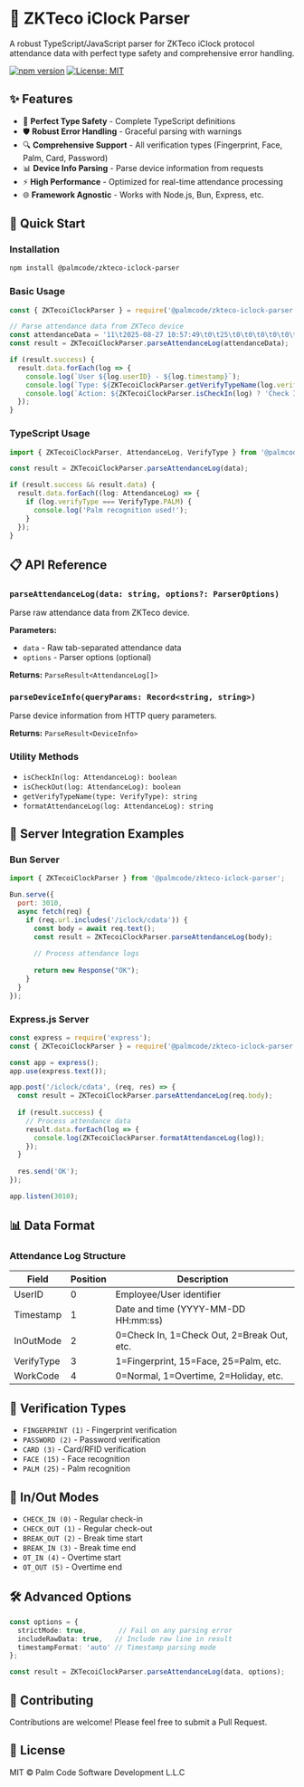 # 🔐 ZKTeco iClock Parser

A robust TypeScript/JavaScript parser for ZKTeco iClock protocol attendance data with perfect type safety and comprehensive error handling.

[![npm version](https://badge.fury.io/js/zkteco-iclock-parser.svg)](https://www.npmjs.com/package/zkteco-iclock-parser)
[![License: MIT](https://img.shields.io/badge/License-MIT-yellow.svg)](https://opensource.org/licenses/MIT)

## ✨ Features

- 🎯 **Perfect Type Safety** - Complete TypeScript definitions
- 🛡️ **Robust Error Handling** - Graceful parsing with warnings
- 🔍 **Comprehensive Support** - All verification types (Fingerprint, Face, Palm, Card, Password)
- 📊 **Device Info Parsing** - Parse device information from requests
- ⚡ **High Performance** - Optimized for real-time attendance processing
- 🌐 **Framework Agnostic** - Works with Node.js, Bun, Express, etc.

## 🚀 Quick Start

### Installation

```bash
npm install @palmcode/zkteco-iclock-parser
```

### Basic Usage

```javascript
const { ZKTecoiClockParser } = require('@palmcode/zkteco-iclock-parser');

// Parse attendance data from ZKTeco device
const attendanceData = '11\t2025-08-27 10:57:49\t0\t25\t0\t0\t0\t0\t0\t0';
const result = ZKTecoiClockParser.parseAttendanceLog(attendanceData);

if (result.success) {
  result.data.forEach(log => {
    console.log(`User ${log.userID} - ${log.timestamp}`);
    console.log(`Type: ${ZKTecoiClockParser.getVerifyTypeName(log.verifyType)}`);
    console.log(`Action: ${ZKTecoiClockParser.isCheckIn(log) ? 'Check In' : 'Check Out'}`);
  });
}
```

### TypeScript Usage

```typescript
import { ZKTecoiClockParser, AttendanceLog, VerifyType } from '@palmcode/zkteco-iclock-parser';

const result = ZKTecoiClockParser.parseAttendanceLog(data);

if (result.success && result.data) {
  result.data.forEach((log: AttendanceLog) => {
    if (log.verifyType === VerifyType.PALM) {
      console.log('Palm recognition used!');
    }
  });
}
```

## 📋 API Reference

### `parseAttendanceLog(data: string, options?: ParserOptions)`

Parse raw attendance data from ZKTeco device.

**Parameters:**
- `data` - Raw tab-separated attendance data
- `options` - Parser options (optional)

**Returns:** `ParseResult<AttendanceLog[]>`

### `parseDeviceInfo(queryParams: Record<string, string>)`

Parse device information from HTTP query parameters.

**Returns:** `ParseResult<DeviceInfo>`

### Utility Methods

- `isCheckIn(log: AttendanceLog): boolean`
- `isCheckOut(log: AttendanceLog): boolean` 
- `getVerifyTypeName(type: VerifyType): string`
- `formatAttendanceLog(log: AttendanceLog): string`

## 🔧 Server Integration Examples

### Bun Server

```javascript
import { ZKTecoiClockParser } from '@palmcode/zkteco-iclock-parser';

Bun.serve({
  port: 3010,
  async fetch(req) {
    if (req.url.includes('/iclock/cdata')) {
      const body = await req.text();
      const result = ZKTecoiClockParser.parseAttendanceLog(body);
      
      // Process attendance logs
      
      return new Response("OK");
    }
  }
});
```

### Express.js Server

```javascript
const express = require('express');
const { ZKTecoiClockParser } = require('@palmcode/zkteco-iclock-parser');

const app = express();
app.use(express.text());

app.post('/iclock/cdata', (req, res) => {
  const result = ZKTecoiClockParser.parseAttendanceLog(req.body);
  
  if (result.success) {
    // Process attendance data
    result.data.forEach(log => {
      console.log(ZKTecoiClockParser.formatAttendanceLog(log));
    });
  }
  
  res.send('OK');
});

app.listen(3010);
```

## 📊 Data Format

### Attendance Log Structure

| Field | Position | Description |
|-------|----------|-------------|
| UserID | 0 | Employee/User identifier |
| Timestamp | 1 | Date and time (YYYY-MM-DD HH:mm:ss) |
| InOutMode | 2 | 0=Check In, 1=Check Out, 2=Break Out, etc. |
| VerifyType | 3 | 1=Fingerprint, 15=Face, 25=Palm, etc. |
| WorkCode | 4 | 0=Normal, 1=Overtime, 2=Holiday, etc. |

## 🎯 Verification Types

- `FINGERPRINT (1)` - Fingerprint verification
- `PASSWORD (2)` - Password verification
- `CARD (3)` - Card/RFID verification
- `FACE (15)` - Face recognition
- `PALM (25)` - Palm recognition

## 🔄 In/Out Modes

- `CHECK_IN (0)` - Regular check-in
- `CHECK_OUT (1)` - Regular check-out
- `BREAK_OUT (2)` - Break time start
- `BREAK_IN (3)` - Break time end
- `OT_IN (4)` - Overtime start
- `OT_OUT (5)` - Overtime end

## 🛠️ Advanced Options

```typescript
const options = {
  strictMode: true,        // Fail on any parsing error
  includeRawData: true,   // Include raw line in result
  timestampFormat: 'auto' // Timestamp parsing mode
};

const result = ZKTecoiClockParser.parseAttendanceLog(data, options);
```

## 🤝 Contributing

Contributions are welcome! Please feel free to submit a Pull Request.

## 📄 License

MIT © Palm Code Software Development L.L.C
